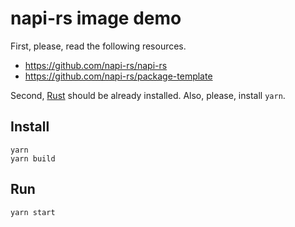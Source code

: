# napi-rs image demo

First, please, read the following resources.

* https://github.com/napi-rs/napi-rs
* https://github.com/napi-rs/package-template

Second, [Rust](https://www.rust-lang.org/tools/install) should be already installed. Also, please, install `yarn`.

## Install
```
yarn
yarn build
```

## Run

```
yarn start
```
